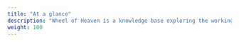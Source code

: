 ```yaml
---
title: "At a glance"
description: "Wheel of Heaven is a knowledge base exploring the working hypothesis that life on Earth was intelligently designed by an extraterrestrial civilization, the so-called Elohim."
weight: 100
---
```


